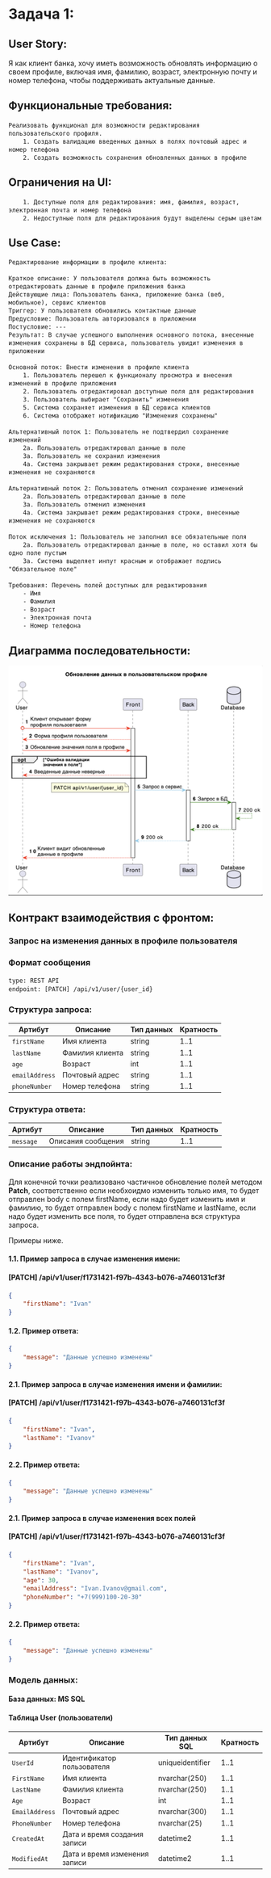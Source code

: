 # Задача 1:

## **User Story**:

Я как клиент банка, хочу иметь возможность обновлять информацию о своем профиле, включая имя, фамилию, возраст, электронную почту и номер телефона, чтобы поддерживать актуальные данные.

## **Функциональные требования**:
    
    Реализовать функционал для возможности редактирования пользовательского профиля.
        1. Создать валидацию введенных данных в полях почтовый адрес и номер телефона
        2. Создать возможность сохранения обновленных данных в профиле

## **Ограничения на UI**:

        1. Доступные поля для редактирования: имя, фамилия, возраст, электронная почта и номер телефона
        2. Недоступные поля для редактирования будут выделены серым цветам

## **Use Case**:
    Редактирование информации в профиле клиента:

    Краткое описание: У пользователя должна быть возможность отредактировать данные в профиле приложения банка
    Действующие лица: Пользователь банка, приложение банка (веб, мобильное), сервис клиентов
    Триггер: У пользователя обновились контактные данные
    Предусловие: Пользователь авторизовался в приложении
    Постусловие: ---
    Результат: В случае успешного выполнения основного потока, внесенные изменения сохранены в БД сервиса, пользователь увидит изменения в приложении

    Основной поток: Внести изменения в профиле клиента
        1. Пользователь перешел к функционалу просмотра и внесения изменений в профиле приложения
        2. Пользователь отредактировал доступные поля для редактирования
        3. Пользователь выбирает "Сохранить" изменения 
        5. Система сохраняет изменения в БД сервиса клиентов
        6. Система отображет нотификацию "Изменения сохранены"
    
    Альтернативный поток 1: Пользователь не подтвердил сохранение изменений
        2а. Пользователь отредактировал данные в поле 
        3а. Пользователь не сохранил изменения
        4а. Система закрывает режим редактирования строки, внесенные изменения не сохраняются

    Альтернативный поток 2: Пользователь отменил сохранение изменений
        2а. Пользователь отредактировал данные в поле 
        3а. Пользователь отменил изменения
        4а. Система закрывает режим редактирования строки, внесенные изменения не сохраняются

    Поток исключения 1: Пользователь не заполнил все обязательные поля
        2а. Пользователь отредактировал данные в поле, но оставил хотя бы одно поле пустым
        3а. Система выделяет инпут красным и отображает подпись "Обязательное поле" 

    Требования: Перечень полей доступных для редактирования
        - Имя
        - Фамилия
        - Возраст
        - Электронная почта
        - Номер телефона

## **Диаграмма последовательности**:

![sequence_diagram_user_profile](user_profile.png)

## **Контракт взаимодействия с фронтом**:

### Запрос на изменения данных в профиле пользователя ###
### Формат сообщения
```txt
type: REST API
endpoint: [PATCH] /api/v1/user/{user_id} 
```

### Структура запроса:
| Артибут  | Описание | Тип данных  | Кратность |
| ------------- | ------------- | ------------- | ------------- |
| `firstName`  | Имя клиента  | string  | 1..1  |
| `lastName`  | Фамилия клиента  | string  | 1..1  |
| `age`  | Возраст  | int  | 1..1  |
| `emailAddress`  | Почтовый адрес  | string  | 1..1  |
| `phoneNumber`  | Номер телефона  | string  | 1..1  |

### Структура ответа:
| Артибут  | Описание | Тип данных  | Кратность |
| ------------- | ------------- | ------------- | ------------- |
| `message`  | Описания сообщения  | string  | 1..1  |

### Описание работы эндпойнта: 
Для конечной точки реализовано частичное обновление полей методом **Patch**, соответственно если необхоидмо изменить только имя, то будет отправлен body с полем firstName, если надо будет изменить имя и фамилию, то будет отправлен body с полем firstName и lastName, если надо будет изменить все поля, то будет отправлена вся структура запроса. 

Примеры ниже.

#### 1.1. Пример запроса в случае изменения имени:
#### [PATCH] /api/v1/user/f1731421-f97b-4343-b076-a7460131cf3f 
```json
{
    "firstName": "Ivan"
}
```

#### 1.2. Пример ответа:
```json
{
    "message": "Данные успешно изменены"
}
```

#### 2.1. Пример запроса в случае изменения имени и фамилии:
#### [PATCH] /api/v1/user/f1731421-f97b-4343-b076-a7460131cf3f 
```json
{
    "firstName": "Ivan",
    "lastName": "Ivanov"
}
```

#### 2.2. Пример ответа:
```json
{
    "message": "Данные успешно изменены"
}
```

#### 2.1. Пример запроса в случае изменения всех полей
#### [PATCH] /api/v1/user/f1731421-f97b-4343-b076-a7460131cf3f 
```json
{
    "firstName": "Ivan",
    "lastName": "Ivanov",
    "age": 30,
    "emailAddress": "Ivan.Ivanov@gmail.com",
    "phoneNumber": "+7(999)100-20-30"
}
```

#### 2.2. Пример ответа:
```json
{
    "message": "Данные успешно изменены"
}
```

### Модель данных:

#### База данных: MS SQL
#### Таблица User (пользователи)
| Артибут  | Описание | Тип данных SQL | Кратность |
| ------------- | ------------- | ------------- | ------------- |
| `UserId`  | Идентификатор пользователя  | uniqueidentifier  | 1..1  |
| `FirstName`  | Имя клиента  | nvarchar(250)  | 1..1  |
| `LastName`  | Фамилия клиента  | nvarchar(250)  | 1..1  |
| `Age`  | Возраст  | int  | 1..1  |
| `EmailAddress`  | Почтовый адрес  | nvarchar(300)  | 1..1  |
| `PhoneNumber`  | Номер телефона  | nvarchar(25)  | 1..1  |
| `CreatedAt`  | Дата и время создания записи  | datetime2  | 1..1  |
| `ModifiedAt`  | Дата и время изменения записи  | datetime2  | 1..1  |